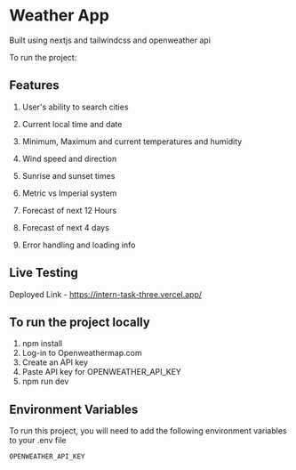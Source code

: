 
# Weather App
Built using nextjs and tailwindcss and openweather api



To run the project:
## Features
1. User's ability to search cities

2. Current local time and date

3. Minimum, Maximum and current temperatures and humidity

4. Wind speed and direction

5. Sunrise and sunset times

6. Metric vs Imperial system

7. Forecast of next 12 Hours

8. Forecast of next 4 days

9. Error handling and loading info
## Live Testing
Deployed Link - https://intern-task-three.vercel.app/
## To run the project locally
1. npm install
2. Log-in to Openweathermap.com
3. Create an API key
4. Paste API key for OPENWEATHER_API_KEY
5. npm run dev
## Environment Variables

To run this project, you will need to add the following environment variables to your .env file

`OPENWEATHER_API_KEY`



